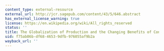 ```yaml
---
content_type: external-resource
external_url: http://jcr.sagepub.com/content/43/5/646.abstract
has_external_license_warning: true
license: https://en.wikipedia.org/wiki/All_rights_reserved
status: ''
title: The Globalization of Production and the Changing Benefits of Conquest
uid: f75ab06b-df68-4653-9dfb-976055af9b2a
wayback_url: ''
---
```

